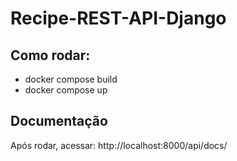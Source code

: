 # Recipe-REST-API-Django

## Como rodar:
* docker compose build
* docker compose up

## Documentação
Após rodar, acessar:
http://localhost:8000/api/docs/
